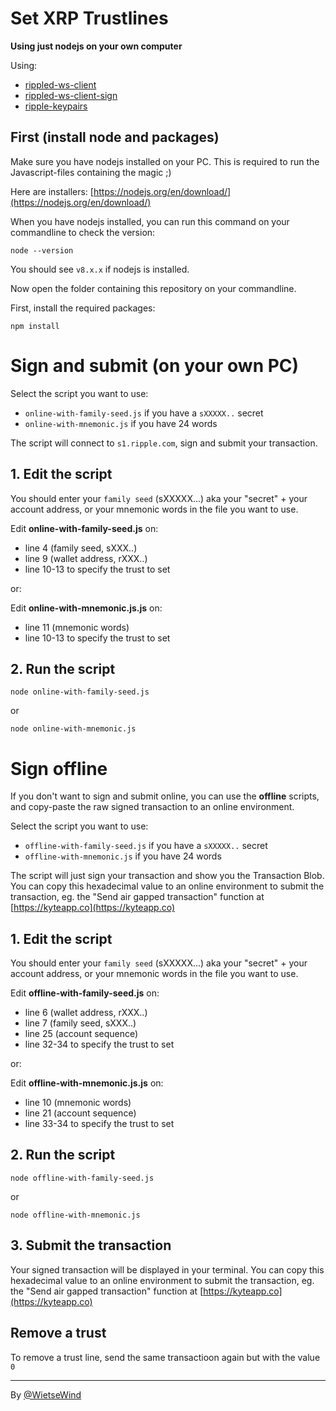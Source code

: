 # Set XRP Trustlines

**Using just nodejs on your own computer**

Using:

 - [rippled-ws-client](https://www.npmjs.com/package/rippled-ws-client)
 - [rippled-ws-client-sign](https://www.npmjs.com/package/rippled-ws-client-sign)
 - [ripple-keypairs](https://www.npmjs.com/package/ripple-keypairs)

## First (install node and packages)

Make sure you have nodejs installed on your PC. This is required to run the Javascript-files containing the magic ;)

Here are installers:
[https://nodejs.org/en/download/](https://nodejs.org/en/download/)

When you have nodejs installed, you can run this command on your commandline to check the version:

```
node --version
```

You should see `v8.x.x` if nodejs is installed.

Now open the folder containing this repository on your commandline.

First, install the required packages:

```
npm install
```

# Sign and submit (on your own PC)

Select the script you want to use:

 - `online-with-family-seed.js` if you have a `sXXXXX..` secret
 - `online-with-mnemonic.js` if you have 24 words

The script will connect to `s1.ripple.com`, sign and submit your transaction.

## 1. Edit the script

You should enter your `family seed` (sXXXXX...) aka your "secret" + your account address, or your mnemonic words in the file you want to use.

Edit **online-with-family-seed.js** on:

 - line 4 (family seed, sXXX..)
 - line 9 (wallet address, rXXX..)
 - line 10-13 to specify the trust to set

or:

Edit **online-with-mnemonic.js.js** on:

 - line 11 (mnemonic words)
 - line 10-13 to specify the trust to set

## 2. Run the script

```
node online-with-family-seed.js
```

or

```
node online-with-mnemonic.js
```

# Sign offline

If you don't want to sign and submit online, you can use the **offline** scripts, and copy-paste the raw signed transaction to an online environment.

Select the script you want to use:

 - `offline-with-family-seed.js` if you have a `sXXXXX..` secret
 - `offline-with-mnemonic.js` if you have 24 words

The script will just sign your transaction and show you the Transaction Blob. You can copy this hexadecimal value to an online environment to submit the transaction, eg. the "Send air gapped transaction" function at [https://kyteapp.co](https://kyteapp.co)

## 1. Edit the script

You should enter your `family seed` (sXXXXX...) aka your "secret" + your account address, or your mnemonic words in the file you want to use.

Edit **offline-with-family-seed.js** on:

 - line 6 (wallet address, rXXX..)
 - line 7 (family seed, sXXX..)
 - line 25 (account sequence)
 - line 32-34 to specify the trust to set

or:

Edit **offline-with-mnemonic.js.js** on:

 - line 10 (mnemonic words)
 - line 21 (account sequence)
 - line 33-34 to specify the trust to set

## 2. Run the script

```
node offline-with-family-seed.js
```

or

```
node offline-with-mnemonic.js
```

## 3. Submit the transaction

Your signed transaction will be displayed in your terminal. You can copy this hexadecimal value to an online environment to submit the transaction, eg. the "Send air gapped transaction" function at [https://kyteapp.co](https://kyteapp.co)
 
## Remove a trust
 
To remove a trust line, send the same transactioon again but with the value `0`

---

By [@WietseWind](https://twitter.com/wietsewind) 
